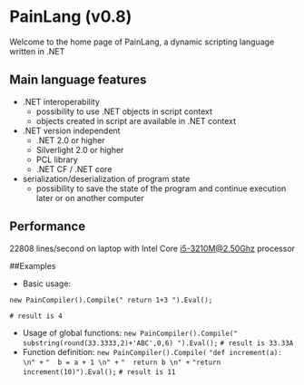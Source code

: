 # PainLang (v0.8)
Welcome to the home page of PainLang, a dynamic scripting language written in .NET

## Main language features
 + .NET interoperability
   + possibility to use .NET objects in script context
   + objects created in script are available in .NET context
 + .NET version independent
   + .NET 2.0 or higher
   + Silverlight 2.0 or higher
   + PCL library
   + .NET CF / .NET core
 + serialization/deserialization of program state
   + possibility to save the state of the program and continue execution later or on another computer

## Performance
 22808 lines/second on laptop with Intel Core i5-3210M@2.50Ghz processor 

##Examples

 + Basic usage:
 
`new PainCompiler().Compile(" return 1+3 ").Eval();`

`# result is 4`

 + Usage of global functions:
`new PainCompiler().Compile(" substring(round(33.3333,2)+'ABC',0,6) ").Eval();`
`# result is 33.33A`
 + Function definition:
`new PainCompiler().Compile(`
`"def increment(a): \n" +`
`"  b = a + 1 \n" +`
`"  return b \n" +`
`"return increment(10)").Eval();`
`# result is 11`
 


